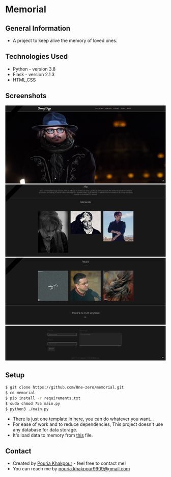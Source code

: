 # Memorial

## General Information
- A project to keep alive the memory of loved ones.

## Technologies Used
- Python - version 3.8
- Flask  - version 2.1.3
- HTML,CSS

## Screenshots
![banner](./screenshot/banner-shot.png)
![he-memento](./screenshot/he-memento-shot.png)
![music-quote](./screenshot/music-quote-shot.png)
![contact](./screenshot/contact-shot.png)

## Setup
```bash
$ git clone https://github.com/0ne-zero/memorial.git
$ cd memorial
$ pip install -r requirements.txt
$ sudo chmod 755 main.py
$ python3 ./main.py
```
- There is just one template in [here](./static/template/), you can do whatever you want...
- For ease of work and to reduce dependencies, This project doesn't use any database for data storage.
- It's load data to memory from [this](./data.json) file.

## Contact
- Created by [Pouria Khakpour](https://github.com/0ne-zero) - feel free to contact me!
- You can reach me by pouria.khakpour9909@gmail.com
